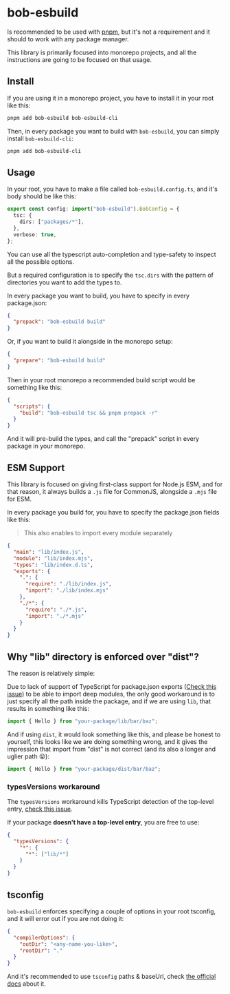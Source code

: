 # bob-esbuild

Is recommended to be used with [pnpm](https://pnpm.io/), but it's not a requirement and it should to work with any package manager.

This library is primarily focused into monorepo projects, and all the instructions are going to be focused on that usage.

## Install

If you are using it in a monorepo project, you have to install it in your root like this:

```sh
pnpm add bob-esbuild bob-esbuild-cli
```

Then, in every package you want to build with `bob-esbuild`, you can simply install `bob-esbuild-cli`:

```sh
pnpm add bob-esbuild-cli
```

## Usage

In your root, you have to make a file called `bob-esbuild.config.ts`, and it's body should be like this:

```ts
export const config: import("bob-esbuild").BobConfig = {
  tsc: {
    dirs: ["packages/*"],
  },
  verbose: true,
};
```

You can use all the typescript auto-completion and type-safety to inspect all the possible options.

But a required configuration is to specify the `tsc.dirs` with the pattern of directories you want to add the types to.

In every package you want to build, you have to specify in every package.json:

```json
{
  "prepack": "bob-esbuild build"
}
```

Or, if you want to build it alongside in the monorepo setup:

```json
{
  "prepare": "bob-esbuild build"
}
```

Then in your root monorepo a recommended build script would be something like this:

```json
{
  "scripts": {
    "build": "bob-esbuild tsc && pnpm prepack -r"
  }
}
```

And it will pre-build the types, and call the "prepack" script in every package in your monorepo.

## ESM Support

This library is focused on giving first-class support for Node.js ESM, and for that reason, it always builds a `.js` file for CommonJS, alongside a `.mjs` file for ESM.

In every package you build for, you have to specify the package.json fields like this:

> This also enables to import every module separately

```json
{
  "main": "lib/index.js",
  "module": "lib/index.mjs",
  "types": "lib/index.d.ts",
  "exports": {
    ".": {
      "require": "./lib/index.js",
      "import": "./lib/index.mjs"
    },
    "./*": {
      "require": "./*.js",
      "import": "./*.mjs"
    }
  }
}
```

## Why "lib" directory is enforced over "dist"?

The reason is relatively simple:

Due to lack of support of TypeScript for package.json exports ([Check this issue](https://github.com/microsoft/TypeScript/issues/33079)) to be able to import deep modules, the only good workaround is to just specify all the path inside the package, and if we are using `lib`, that results in something like this:

```ts
import { Hello } from "your-package/lib/bar/baz";
```

And if using `dist`, it would look something like this, and please be honest to yourself, this looks like we are doing something wrong, and it gives the impression that import from "dist" is not correct (and its also a longer and uglier path 😝):

```ts
import { Hello } from "your-package/dist/bar/baz";
```

### typesVersions workaround

The `typesVersions` workaround kills TypeScript detection of the top-level entry, [check this issue](https://github.com/teppeis/typescript-subpath-exports-workaround/issues/1).

If your package **doesn't have a top-level entry**, you are free to use:

```json
{
  "typesVersions": {
    "*": {
      "*": ["lib/*"]
    }
  }
}
```

## tsconfig

`bob-esbuild` enforces specifying a couple of options in your root tsconfig, and it will error out if you are not doing it:

```json
{
  "compilerOptions": {
    "outDir": "<any-name-you-like>",
    "rootDir": "."
  }
}
```

And it's recommended to use `tsconfig` paths & baseUrl, check [the official docs](https://www.typescriptlang.org/docs/handbook/module-resolution.html#path-mapping) about it.
